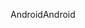 <span data-ttu-id="168b6-101">Android</span><span class="sxs-lookup"><span data-stu-id="168b6-101">Android</span></span>